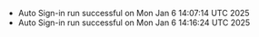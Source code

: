 - Auto Sign-in run successful on Mon Jan  6 14:07:14 UTC 2025
- Auto Sign-in run successful on Mon Jan  6 14:16:24 UTC 2025
